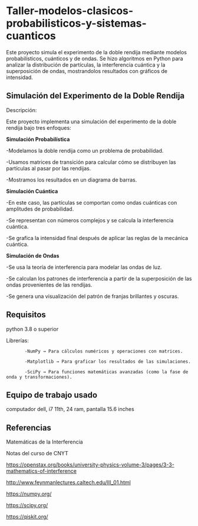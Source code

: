 # **Taller-modelos-clasicos-probabilisticos-y-sistemas-cuanticos**
Este proyecto simula el experimento de la doble rendija mediante modelos probabilísticos, cuánticos y de ondas. Se hizo algoritmos en Python para analizar la distribución de partículas, la interferencia cuántica y la superposición de ondas, mostrandolos resultados con gráficos de intensidad.

## **Simulación del Experimento de la Doble Rendija**

Descripción:

Este proyecto implementa una simulación del experimento de la doble rendija bajo tres enfoques:

**Simulación Probabilística**

-Modelamos la doble rendija como un problema de probabilidad.

-Usamos matrices de transición para calcular cómo se distribuyen las partículas al pasar por las rendijas.

-Mostramos los resultados en un diagrama de barras.

**Simulación Cuántica**

-En este caso, las partículas se comportan como ondas cuánticas con amplitudes de probabilidad.

-Se representan con números complejos y se calcula la interferencia cuántica.

-Se grafica la intensidad final después de aplicar las reglas de la mecánica cuántica.

**Simulación de Ondas**

-Se usa la teoría de interferencia para modelar las ondas de luz.

-Se calculan los patrones de interferencia a partir de la superposición de las ondas provenientes de las rendijas.

-Se genera una visualización del patrón de franjas brillantes y oscuras.

## **Requisitos**

python 3.8 o superior

Librerías: 

           -NumPy → Para cálculos numéricos y operaciones con matrices.

           -Matplotlib → Para graficar los resultados de las simulaciones.
           
           -SciPy → Para funciones matemáticas avanzadas (como la fase de onda y transformaciones).

## **Equipo de trabajo usado**

computador dell, i7 11th, 24 ram, pantalla 15.6 inches

## **Referencias**

Matemáticas de la Interferencia

Notas del curso de CNYT

https://openstax.org/books/university-physics-volume-3/pages/3-3-mathematics-of-interference

http://www.feynmanlectures.caltech.edu/III_01.html

https://numpy.org/

https://scipy.org/

https://qiskit.org/
